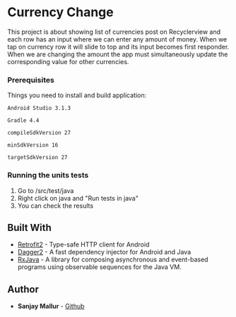 # Currency Change

This project is about showing list of currencies post on Recyclerview and each row has an input where we can enter any amount of money. When we tap on currency row it will slide to top and its input becomes first responder. When we are changing the amount the app must simultaneously update the corresponding value for other currencies.



### Prerequisites

Things you need to install and build application:

```
Android Studio 3.1.3

Gradle 4.4

compileSdkVersion 27

minSdkVersion 16

targetSdkVersion 27
```



### Running the units tests

1. Go to /src/test/java
2. Right click on java and "Run tests in java"
3. You can check the results

## Built With

* [Retrofit2](https://github.com/square/retrofit) - Type-safe HTTP client for Android
* [Dagger2](https://github.com/google/dagger) - A fast dependency injector for Android and Java
* [RxJava](https://github.com/ReactiveX/RxJava) - A library for composing asynchronous and event-based programs using observable sequences for the Java VM.

## Author

* **Sanjay Mallur** -  [Github](https://github.com/SanjayMallur)

